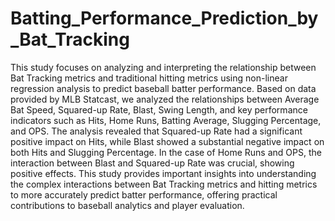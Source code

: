 # Batting_Performance_Prediction_by_Bat_Tracking

This study focuses on analyzing and interpreting the relationship between Bat Tracking metrics and traditional hitting metrics using non-linear regression analysis to predict baseball batter performance.
Based on data provided by MLB Statcast, we analyzed the relationships between Average Bat Speed, Squared-up Rate, Blast, Swing Length, and key performance indicators such as Hits, Home Runs, Batting Average, Slugging Percentage, and OPS. The analysis revealed that Squared-up Rate had a significant positive impact on Hits, while Blast showed a substantial negative impact on both Hits and Slugging Percentage. In the case of Home Runs and OPS, the interaction between Blast and Squared-up Rate was crucial, showing positive effects. This study provides important insights into understanding the complex interactions between Bat Tracking metrics and hitting metrics to more accurately predict batter performance, offering practical contributions to baseball analytics and player evaluation.
